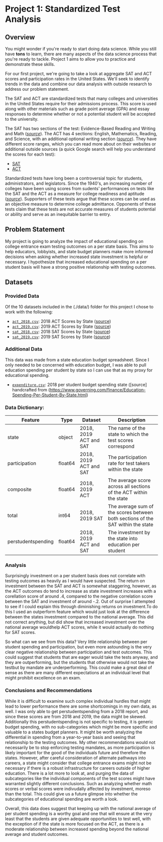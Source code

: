 # Project 1: Standardized Test Analysis

## Overview

You might wonder if you're ready to start doing data science. While you still have **tons** to learn, there are many aspects of the data science process that you're ready to tackle. Project 1 aims to allow you to practice and demonstrate these skills.

For our first project, we're going to take a look at aggregate SAT and ACT scores and participation rates in the United States. We'll seek to identify trends in the data and combine our data analysis with outside research to address our problem statement.

The SAT and ACT are standardized tests that many colleges and universities in the United States require for their admissions process. This score is used along with other materials such as grade point average (GPA) and essay responses to determine whether or not a potential student will be accepted to the university.

The SAT has two sections of the test: Evidence-Based Reading and Writing and Math ([*source*](https://www.princetonreview.com/college/sat-sections)). The ACT has 4 sections: English, Mathematics, Reading, and Science, with an additional optional writing section ([*source*](https://www.act.org/content/act/en/products-and-services/the-act/scores/understanding-your-scores.html)). They have different score ranges, which you can read more about on their websites or additional outside sources (a quick Google search will help you understand the scores for each test):
* [SAT](https://collegereadiness.collegeboard.org/sat)
* [ACT](https://www.act.org/content/act/en.html)

Standardized tests have long been a controversial topic for students, administrators, and legislators. Since the 1940's, an increasing number of colleges have been using scores from sudents' performances on tests like the SAT and the ACT as a measure for college readiness and aptitude ([*source*](https://www.minotdailynews.com/news/local-news/2017/04/a-brief-history-of-the-sat-and-act/)). Supporters of these tests argue that these scores can be used as an objective measure to determine college admittance. Opponents of these tests claim that these tests are not accurate measures of students potential or ability and serve as an inequitable barrier to entry.

## Problem Statement

My project is going to analyze the impact of educational spending on college entrance exam testing outcomes on a per state basis.
This aims to help educators, lobbyists, and state budget planners make more informed decisions when asking whether increased state investment is helpful or necessary.
I hypothesize that increased educational spending on a per student basis will have a strong positive relationship with testing outcomes.


## Datasets

### Provided Data

Of the 10 datasets included in the (./data/) folder for this project I chose to work with the following:

* [`act_2018.csv`](./data/act_2018.csv): 2018 ACT Scores by State ([source](https://blog.prepscholar.com/act-scores-by-state-averages-highs-and-lows))
* [`act_2019.csv`](./data/act_2019.csv): 2019 ACT Scores by State ([source](https://blog.prepscholar.com/act-scores-by-state-averages-highs-and-lows))
* [`sat_2018.csv`](./data/sat_2018.csv): 2018 SAT Scores by State ([source](https://blog.collegevine.com/here-are-the-average-sat-scores-by-state/))
* [`sat_2019.csv`](./data/sat_2019.csv): 2019 SAT Scores by State ([source](https://blog.prepscholar.com/average-sat-scores-by-state-most-recent))

### Additional Data

This data was made from a state education budget spreadsheet. Since I only needed to be concerned with education budget, I was able to pull education spending per student by state so I can use that as my proxy for educational spending.
* [`expenditure.csv`](./data/expenditure.csv): 2018 per student budget spending state ([source] handcrafted from (https://www.governing.com/finance/Education-Spending-Per-Student-By-State.html)

### **Data Dictionary:**

|Feature|Type|Dataset|Description|
|---|---|---|---|
|state|object|2018, 2019 ACT and SAT|The name of the state to which the test scores correspond|
|participation|float64|2018, 2019 ACT and SAT|The participation rate for test takers within the state|
|composite|float64|2018, 2019 ACT|The average score across all sections of the ACT within the state| 
|total|int64|2018, 2019 SAT|The average sum of the scores between both sections of the SAT within the state|
|perstudentspending|float64|2018, 2019 ACT and SAT|The investment by the state into education per student|


### Analysis

Surprisingly investment on a per student basis does not correlate with testing outcomes as heavily as I would have suspected. The return on investment between the SAT and ACT is somewhat staggering, however, as the ACT outcomes do tend to increase as state investment increases with a corellation score of around .4, compared to the negative correlation score between the SAT and investment of around -.2. Out of surprise I attempted to see if I could explain this through diminishing returns on investment.To do this I used an outperform feature which would just look at the difference between the states investment compared to the national average. This did not correct anything, but did show that increased investment over the national average wouldhelp ACT scores, while it would actually do nothing for SAT scores.

So what can we see from this data? Very little relationship between per student spending and participation, but even more astounding is the very clear negative relationship between participation and test outcomes. This could suggest that students that are eager would take the tests anyway, and they are outperforming, but the students that otherwise would not take the testbut by mandate are underperforming. This could make a great deal of sense as there are many different expectations at an individual level that might prohibit excellence on an exam. 


### Conclusions and Recommendations

While it is difficult to examine such complex individual hurdles that might lead to lower performance there are some
shortcomings in my own data, as well. I was only able to get perstudentspending from a 2018 report, and since these scores are from 2018 and 2019, the data might be skewed. Additionally this perstudentspending is not specific to testing, it is generic budget spending, with no sub-categories which might be more specific and valuable to a states budget planners. It might be worth analyzing the differential in spending from a year-to-year basis and seeing that relationship to the testing outcomes. My other recommendations would not necessarily be to stop enforcing testing mandates, as more participation is likely important for the good of the individuals future and therefore the states. However, after careful consideration of alternate pathways into careers, a state might consider that college entrance exams might not be necessary if there is a robust infrastructure for careers outside of higher education. There is a lot more to look at, and purging the data of subcategories like the individual components of the test scores might have warranted slightly different conclusions. Such as analyzing whether math scores or verbal scores were indivudally affected by investment, moreso than the total. This could give us a future glimpse into whether
the subcategories of educational spending are worth a look.

Overall, this data does suggest that keeping up with the national average of per student spending is a worthy goal and one that will ensure at the very least that the students are given adequate opportunities to test well, with the exception of if the state is more focused on the ACT, as there is a moderate relationship between increased spending beyond the national average and student outcomes.
